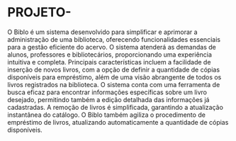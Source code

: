 # PROJETO-

O Biblo é um sistema desenvolvido para simplificar e aprimorar a administração de uma biblioteca, oferecendo funcionalidades essenciais para a gestão eficiente do acervo. O sistema atenderá as demandas de alunos, professores e bibliotecários, proporcionando uma experiência intuitiva e completa. Principais características incluem a facilidade de inserção de novos livros, com a opção de definir a quantidade de cópias disponíveis para empréstimo, além de uma visão abrangente de todos os livros registrados na biblioteca. O sistema conta com uma ferramenta de busca eficaz para encontrar informações específicas sobre um livro desejado, permitindo também a edição detalhada das informações já cadastradas. A remoção de livros é simplificada, garantindo a atualização instantânea do catálogo. O Biblo também agiliza o procedimento de empréstimo de livros, atualizando automaticamente a quantidade de cópias disponíveis.  
